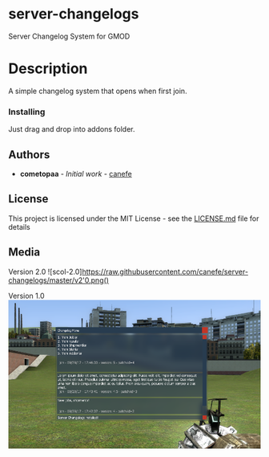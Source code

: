 # server-changelogs
Server Changelog System for GMOD

# Description

A simple changelog system that opens when first join.

### Installing

Just drag and drop into addons folder.

## Authors

* **cometopaa** - *Initial work* - [canefe](https://github.com/canefe)

## License

This project is licensed under the MIT License - see the [LICENSE.md](LICENSE.md) file for details

## Media

Version 2.0
![scol-2.0]https://raw.githubusercontent.com/canefe/server-changelogs/master/v2'0.png()

Version 1.0
![scol-1.0](https://raw.githubusercontent.com/canefe/server-changelogs/master/v1'0.png)






